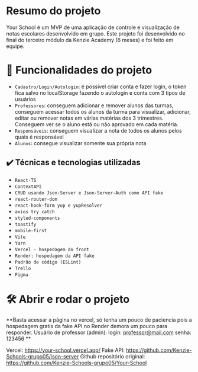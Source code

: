 # Resumo do projeto
Your School é um MVP de uma aplicação de controle e visualização de notas escolares desenvolvido em grupo.
Este projeto foi desenvolvido no final do terceiro módulo da Kenzie Academy (6 meses) e foi feito em equipe.

# :hammer: Funcionalidades do projeto

- `Cadastro/Login/Autologin`: é possível criar conta e fazer login, o token fica salvo no localStorage fazendo o autologin e conta com 3 tipos de usuários
- `Professores`: conseguem adicionar e remover alunos das turmas, conseguem acessar todos os alunos da turma para visualizar, adicionar, editar ou remover notas em várias matérias dos 3 trimestres. Conseguem ver se o aluno está ou não aprovado em cada matéria.
- `Responsáveis`: conseguem visualizar a nota de todos os alunos pelos quais é responsável
- `Alunos`: consegue visualizar somente sua própria nota
 
## ✔️ Técnicas e tecnologias utilizadas

- ``React-TS``
- ``ContextAPI``
- ``CRUD usando Json-Server e Json-Server-Auth como API fake``
- ``react-router-dom``
- ``react-hook-form yup e yupResolver``
- ``axios try catch``
- ``styled-components``
- ``toastify``
- ``mobile-first``
- ``Vite``
- ``Yarn``
- ``Vercel - hospedagem do front``
- ``Render: hospedagem da API fake``
- ``Padrão de código (ESLint)``
- ``Trello``
- ``Figma``

# 🛠️ Abrir e rodar o projeto

**Basta acessar a página no vercel, só tenha um pouco de paciencia pois a hospedagem gratis da fake API no Render demora um pouco para responder.
Usuário de professor (admin): login: professor@mail.com
senha: 123456
**

Vercel: https://your-school.vercel.app/
Fake API: https://github.com/Kenzie-Schools-grupo05/json-server
Github repositório original: https://github.com/Kenzie-Schools-grupo05/Your-School

